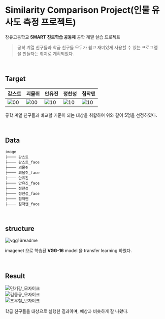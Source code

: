 # Similarity Comparison Project(인물 유사도 측정 프로젝트)

장유고등학교 **SMART 진로학습 공동체** 공학 계열 실습 프로젝트
> 공학 계열 친구들과 학급 친구들 모두가 쉽고 재미있게 사용할 수 있는 프로그램을 만들자는 취지로 계획되었다.
<br>

## Target

|감스트|괴물쥐|안유진|정찬성|침착맨|
|---|---|---|---|---|
|![00](https://github.com/moonsung1234/SimilarityComparisonProject/assets/71556009/c429fd70-d896-4142-a96f-55529c0bf195)|![00](https://github.com/moonsung1234/SimilarityComparisonProject/assets/71556009/d4c6e156-2827-4586-83fd-c04073c052ef)|![10](https://github.com/moonsung1234/SimilarityComparisonProject/assets/71556009/ed804762-e32e-42f5-a0ed-53af8b422d00)|![10](https://github.com/moonsung1234/SimilarityComparisonProject/assets/71556009/0773f9a7-f282-4777-8b8a-d302cc8d304b)|![10](https://github.com/moonsung1234/SimilarityComparisonProject/assets/71556009/ef97be6a-2001-4427-af46-ccff51f0e5d5)|

곻학 계열 친구들과 비교할 기준이 되는 대상을 취합하여 위와 같이 5명을 선정하였다.

<br>

## Data

```
image
├──── 감스트
├──── 감스트_face
├──── 괴물쥐
├──── 괴물쥐_face
├──── 안유진
├──── 안유진_face
├──── 정찬성
├──── 정찬성_face
├──── 침착맨
├──── 침착맨_face
```
<br>

## structure

![vgg16readme](https://github.com/moonsung1234/SimilarityComparisonProject/assets/71556009/2ca318dc-117a-4f01-ae50-21c12eeccd47)

imagenet 으로 학습된 **VGG-16** model 을 transfer learning 하였다.

<br>

## Result

![민기강_모자이크](https://github.com/moonsung1234/SimilarityComparisonProject/assets/71556009/1ca419ce-2258-4a1a-91aa-116d41f039f2) <br>
![김동규_모자이크](https://github.com/moonsung1234/SimilarityComparisonProject/assets/71556009/66a11ec1-4b36-45b1-a27b-d327375868fc) <br>
![조우철_모자이크](https://github.com/moonsung1234/SimilarityComparisonProject/assets/71556009/df0e40b2-b083-4e2d-a3a4-4de845b92d0c)

학급 친구들을 대상으로 실행한 결과이며, 예상과 비슷하게 잘 나왔다.
<br>
